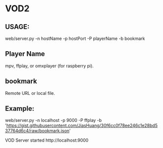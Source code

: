 # VOD2

## USAGE:
web/server.py -n hostName -p hostPort -P playerName -b bookmark

## Player Name
mpv, ffplay, or omxplayer (for raspberry pi).

## bookmark
Remote URL or local file.

## Example:
web/server.py -n localhost -p 9000 -P ffplay -b 'https://gist.githubusercontent.com/JiasHuang/30f6cc0f78ee246c1e28bd537764d6c4/raw/bookmark.json'

VOD Server started http://localhost:9000
